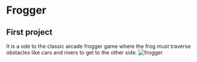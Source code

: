 <h1>Frogger</h1>
<h2>First project</h2>
It is a ode to the classic arcade frogger game where the frog must
 traverse obstacles like cars and rivers to get to the other side.
<img src="images/screenshotStart" alt="frogger" />